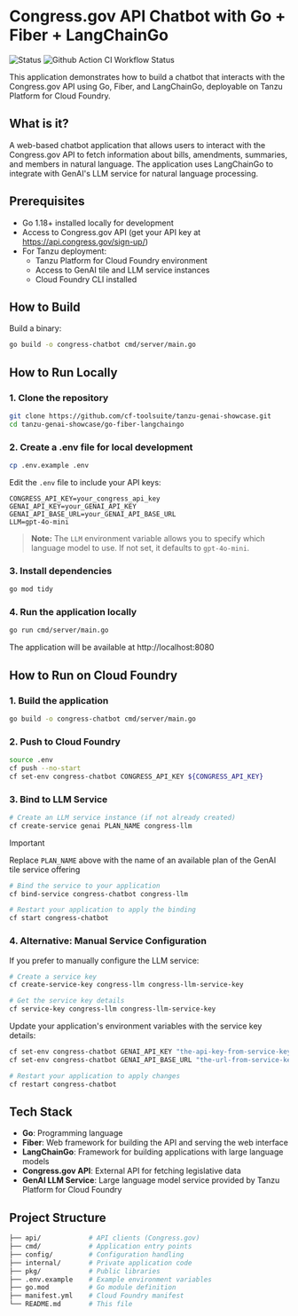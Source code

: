 # Congress.gov API Chatbot with Go + Fiber + LangChainGo

![Status](https://img.shields.io/badge/status-ready-darkgreen) ![Github Action CI Workflow Status](https://github.com/cf-toolsuite/tanzu-genai-showcase/actions/workflows/go-fiber-langchaingo.yml/badge.svg)

This application demonstrates how to build a chatbot that interacts with the Congress.gov API using Go, Fiber, and LangChainGo, deployable on Tanzu Platform for Cloud Foundry.

## What is it?

A web-based chatbot application that allows users to interact with the Congress.gov API to fetch information about bills, amendments, summaries, and members in natural language. The application uses LangChainGo to integrate with GenAI's LLM service for natural language processing.

## Prerequisites

- Go 1.18+ installed locally for development
- Access to Congress.gov API (get your API key at https://api.congress.gov/sign-up/)
- For Tanzu deployment:
  - Tanzu Platform for Cloud Foundry environment
  - Access to GenAI tile and LLM service instances
  - Cloud Foundry CLI installed

## How to Build

Build a binary:

```bash
go build -o congress-chatbot cmd/server/main.go
```

## How to Run Locally

### 1. Clone the repository

```bash
git clone https://github.com/cf-toolsuite/tanzu-genai-showcase.git
cd tanzu-genai-showcase/go-fiber-langchaingo
```

### 2. Create a .env file for local development

```bash
cp .env.example .env
```

Edit the `.env` file to include your API keys:

```
CONGRESS_API_KEY=your_congress_api_key
GENAI_API_KEY=your_GENAI_API_KEY
GENAI_API_BASE_URL=your_GENAI_API_BASE_URL
LLM=gpt-4o-mini
```

> **Note:** The `LLM` environment variable allows you to specify which language model to use. If not set, it defaults to `gpt-4o-mini`.

### 3. Install dependencies

```bash
go mod tidy
```

### 4. Run the application locally

```bash
go run cmd/server/main.go
```

The application will be available at http://localhost:8080

## How to Run on Cloud Foundry

### 1. Build the application

```bash
go build -o congress-chatbot cmd/server/main.go
```

### 2. Push to Cloud Foundry

```bash
source .env
cf push --no-start
cf set-env congress-chatbot CONGRESS_API_KEY ${CONGRESS_API_KEY}
```

### 3. Bind to LLM Service

```bash
# Create an LLM service instance (if not already created)
cf create-service genai PLAN_NAME congress-llm
```

> [!IMPORTANT]
> Replace `PLAN_NAME` above with the name of an available plan of the GenAI tile service offering

```bash
# Bind the service to your application
cf bind-service congress-chatbot congress-llm

# Restart your application to apply the binding
cf start congress-chatbot
```

### 4. Alternative: Manual Service Configuration

If you prefer to manually configure the LLM service:

```bash
# Create a service key
cf create-service-key congress-llm congress-llm-service-key

# Get the service key details
cf service-key congress-llm congress-llm-service-key
```

Update your application's environment variables with the service key details:

```bash
cf set-env congress-chatbot GENAI_API_KEY "the-api-key-from-service-key"
cf set-env congress-chatbot GENAI_API_BASE_URL "the-url-from-service-key"

# Restart your application to apply changes
cf restart congress-chatbot
```

## Tech Stack

- **Go**: Programming language
- **Fiber**: Web framework for building the API and serving the web interface
- **LangChainGo**: Framework for building applications with large language models
- **Congress.gov API**: External API for fetching legislative data
- **GenAI LLM Service**: Large language model service provided by Tanzu Platform for Cloud Foundry

## Project Structure

```bash
├── api/            # API clients (Congress.gov)
├── cmd/            # Application entry points
├── config/         # Configuration handling
├── internal/       # Private application code
├── pkg/            # Public libraries
├── .env.example    # Example environment variables
├── go.mod          # Go module definition
├── manifest.yml    # Cloud Foundry manifest
└── README.md       # This file
```
